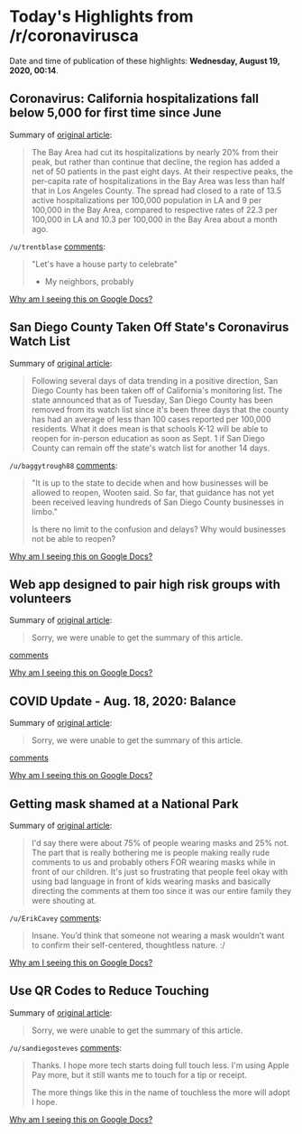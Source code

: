 # Today's Highlights from /r/coronavirusca

Date and time of publication of these highlights: **Wednesday, August 19, 2020, 00:14**.

## Coronavirus: California hospitalizations fall below 5,000 for first time since June

Summary of [original article](https://www.mercurynews.com/coronavirus-california-hospitalizations-fall-below-5000-for-first-time-since-june):

> The Bay Area had cut its hospitalizations by nearly 20% from their peak, but rather than continue that decline, the region has added a net of 50 patients in the past eight days. At their respective peaks, the per-capita rate of hospitalizations in the Bay Area was less than half that in Los Angeles County. The spread had closed to a rate of 13.5 active hospitalizations per 100,000 population in LA and 9 per 100,000 in the Bay Area, compared to respective rates of 22.3 per 100,000 in LA and 10.3 per 100,000 in the Bay Area about a month ago.

`/u/trentblase` [comments](https://www.reddit.com/r/CoronavirusCA/comments/ic83xy/coronavirus_california_hospitalizations_fall/):

> "Let's have a house party to celebrate"
> 
> - My neighbors, probably

[Why am I seeing this on Google Docs?](https://docs.google.com/document/d/1Dc6We63vOXIZsc0op-Bt4abqkYjXzOigalQqFxmvvbM/edit?usp=sharing)

## San Diego County Taken Off State's Coronavirus Watch List

Summary of [original article](https://www.nbcsandiego.com/news/local/san-diego-county-taken-off-states-coronavirus-watch-list/2387632/?fbclid=IwAR3QIOtqW5wLRJ-5oLhuiyDzUvEMukEE_xFcqAmLXxebW3U5NPCfm-JsUcc):

> Following several days of data trending in a positive direction, San Diego County has been taken off of California's monitoring list. The state announced that as of Tuesday, San Diego County has been removed from its watch list since it's been three days that the county has had an average of less than 100 cases reported per 100,000 residents. What it does mean is that schools K-12 will be able to reopen for in-person education as soon as Sept. 1 if San Diego County can remain off the state's watch list for another 14 days.

`/u/baggytrough88` [comments](https://www.reddit.com/r/CoronavirusCA/comments/ic8e5h/san_diego_county_taken_off_states_coronavirus/):

> "It is up to the state to decide when and how businesses will be allowed to reopen, Wooten said. So far, that guidance has not yet been received leaving hundreds of San Diego County businesses in limbo."
> 
> Is there no limit to the confusion and delays?  Why would businesses not be able to reopen?

[Why am I seeing this on Google Docs?](https://docs.google.com/document/d/1Dc6We63vOXIZsc0op-Bt4abqkYjXzOigalQqFxmvvbM/edit?usp=sharing)

## Web app designed to pair high risk groups with volunteers

Summary of [original article](https://www.reddit.com/r/CoronavirusCA/comments/icfkts/web_app_designed_to_pair_high_risk_groups_with/):

> Sorry, we were unable to get the summary of this article.

[comments](https://www.reddit.com/r/CoronavirusCA/comments/icfkts/web_app_designed_to_pair_high_risk_groups_with/)

[Why am I seeing this on Google Docs?](https://docs.google.com/document/d/1Dc6We63vOXIZsc0op-Bt4abqkYjXzOigalQqFxmvvbM/edit?usp=sharing)

## COVID Update - Aug. 18, 2020: Balance

Summary of [original article](/r/LosAngeles/comments/ic8ol8/covid_update_aug_18_2020_balance/):

> Sorry, we were unable to get the summary of this article.

[comments](https://www.reddit.com/r/CoronavirusCA/comments/ic8osg/covid_update_aug_18_2020_balance/)

[Why am I seeing this on Google Docs?](https://docs.google.com/document/d/1Dc6We63vOXIZsc0op-Bt4abqkYjXzOigalQqFxmvvbM/edit?usp=sharing)

## Getting mask shamed at a National Park

Summary of [original article](https://www.reddit.com/r/CoronavirusCA/comments/ibmh3n/getting_mask_shamed_at_a_national_park/):

> I'd say there were about 75% of people wearing masks and 25% not. The part that is really bothering me is people making really rude comments to us and probably others FOR wearing masks while in front of our children. It's just so frustrating that people feel okay with using bad language in front of kids wearing masks and basically directing the comments at them too since it was our entire family they were shouting at.

`/u/ErikCavey` [comments](https://www.reddit.com/r/CoronavirusCA/comments/ibmh3n/getting_mask_shamed_at_a_national_park/):

> Insane. You’d think that someone not wearing a mask wouldn’t want to confirm their self-centered, thoughtless nature. :/

[Why am I seeing this on Google Docs?](https://docs.google.com/document/d/1Dc6We63vOXIZsc0op-Bt4abqkYjXzOigalQqFxmvvbM/edit?usp=sharing)

## Use QR Codes to Reduce Touching

Summary of [original article](https://www.reddit.com/r/CoronavirusCA/comments/ic4b6p/use_qr_codes_to_reduce_touching/):

> Sorry, we were unable to get the summary of this article.

`/u/sandiegosteves` [comments](https://www.reddit.com/r/CoronavirusCA/comments/ic4b6p/use_qr_codes_to_reduce_touching/):

> Thanks. I hope more tech starts doing full touch less. I'm using Apple Pay more, but it still wants me to touch for a tip or receipt.
> 
> The more things like this in the name of touchless the more will adopt I hope.

[Why am I seeing this on Google Docs?](https://docs.google.com/document/d/1Dc6We63vOXIZsc0op-Bt4abqkYjXzOigalQqFxmvvbM/edit?usp=sharing)

